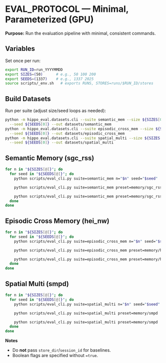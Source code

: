 # EVAL_PROTOCOL — Minimal, Parameterized (GPU)
**Purpose:** Run the evaluation pipeline with minimal, consistent commands.

## Variables
Set once per run:
```bash
export RUN_ID=run_YYYYMMDD
export SIZES=(50)      # e.g., 50 100 200
export SEEDS=(1337)    # e.g., 1337 2025
source scripts/_env.sh   # exports RUNS, STORES=runs/$RUN_ID/stores
```

## Build Datasets
Run per suite (adjust size/seed loops as needed):
```bash
python -m hippo_eval.datasets.cli --suite semantic_mem --size ${SIZES[0]} \
  --seed ${SEEDS[0]} --out datasets/semantic_mem
python -m hippo_eval.datasets.cli --suite episodic_cross_mem --size ${SIZES[0]} \
  --seed ${SEEDS[0]} --out datasets/episodic_cross_mem
python -m hippo_eval.datasets.cli --suite spatial_multi --size ${SIZES[0]} \
  --seed ${SEEDS[0]} --out datasets/spatial_multi
```

## Semantic Memory (sgc_rss)
```bash
for n in "${SIZES[@]}"; do
  for seed in "${SEEDS[@]}"; do
    python scripts/eval_cli.py suite=semantic_mem n="$n" seed="$seed"       outdir="$RUNS/semantic_mem_baseline/${n}_${seed}"

    python scripts/eval_cli.py suite=semantic_mem preset=memory/sgc_rss       mode=teach --no-retrieval-during-teach n="$n" seed="$seed"       outdir="$RUNS/semantic_mem_teach/${n}_${seed}"       store_dir="$STORES" session_id="$RUN_ID"

    python scripts/eval_cli.py suite=semantic_mem preset=memory/sgc_rss       mode=test n="$n" seed="$seed"       outdir="$RUNS/semantic_mem_test/${n}_${seed}"       store_dir="$STORES" session_id="$RUN_ID"
  done
done
```

## Episodic Cross Memory (hei_nw)
```bash
for n in "${SIZES[@]}"; do
  for seed in "${SEEDS[@]}"; do
    python scripts/eval_cli.py suite=episodic_cross_mem n="$n" seed="$seed"       outdir="$RUNS/episodic_cross_mem_baseline/${n}_${seed}"

    python scripts/eval_cli.py suite=episodic_cross_mem preset=memory/hei_nw       mode=teach --no-retrieval-during-teach n="$n" seed="$seed"       outdir="$RUNS/episodic_cross_mem_teach/${n}_${seed}"       store_dir="$STORES" session_id="$RUN_ID"

    python scripts/eval_cli.py suite=episodic_cross_mem preset=memory/hei_nw       mode=test n="$n" seed="$seed"       outdir="$RUNS/episodic_cross_mem_test/${n}_${seed}"       store_dir="$STORES" session_id="$RUN_ID"
  done
done
```

## Spatial Multi (smpd)
```bash
for n in "${SIZES[@]}"; do
  for seed in "${SEEDS[@]}"; do
    python scripts/eval_cli.py suite=spatial_multi n="$n" seed="$seed"       outdir="$RUNS/spatial_multi_baseline/${n}_${seed}"

    python scripts/eval_cli.py suite=spatial_multi preset=memory/smpd       mode=teach --no-retrieval-during-teach n="$n" seed="$seed"       outdir="$RUNS/spatial_multi_teach/${n}_${seed}"       store_dir="$STORES" session_id="$RUN_ID"

    python scripts/eval_cli.py suite=spatial_multi preset=memory/smpd       mode=test n="$n" seed="$seed"       outdir="$RUNS/spatial_multi_test/${n}_${seed}"       store_dir="$STORES" session_id="$RUN_ID"
  done
done
```

**Notes**
- Do **not** pass `store_dir`/`session_id` for baselines.
- Boolean flags are specified without `=true`.
